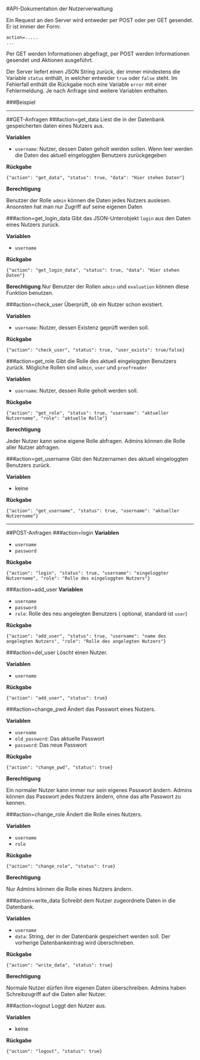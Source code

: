 ﻿#API-Dokumentation der Nutzerverwaltung

Ein Request an den Server wird entweder per POST oder per GET gesendet. Er ist immer der Form:

    action=.....
    ...

Per GET werden Informationen abgefragt, per POST werden Informationen gesendet und Aktionen ausgeführt.

Der Server liefert einen JSON String zurück, der immer mindestens die Variable `status` enthält, in welcher entweder `true` oder `false` steht. Im Fehlerfall enthält die Rückgabe noch eine Variable `error` mit einer Fehlermeldung. Je nach Anfrage sind weitere Variablen enthalten.

###Beispiel

---

##GET-Anfragen
###action=get_data
Liest die in der Datenbank gespeicherten daten eines Nutzers aus.

**Variablen**
* `username`: Nutzer, dessen Daten geholt werden sollen. Wenn leer werden die Daten des aktuell eingeloggten Benutzers zurückgegeben

**Rückgabe**

`{"action": "get_data", "status": true, "data": "Hier stehen Daten"}`

**Berechtigung**

Benutzer der Rolle `admin` können die Daten jedes Nutzers auslesen. Ansonsten hat man nur Zugriff auf seine eigenen Daten

###action=get_login_data
Gibt das JSON-Unterobjekt `login` aus den Daten eines Nutzers zurück.

**Variablen**
* `username`

**Rückgabe**

`{"action": "get_login_data", "status": true, "data": "Hier stehen Daten"}`

**Berechtigung**
Nur Benutzer der Rollen `admin` und `evaluation` können diese Funktion benutzen.

###action=check_user
Überprüft, ob ein Nutzer schon existiert.

**Variablen**
* `username`: Nutzer, dessen Existenz geprüft werden soll. 

**Rückgabe**

`{"action": "check_user", "status": true, "user_exists": true/false}`

###action=get_role
Gibt die Rolle des aktuell eingeloggten Benutzers zurück. Mögliche Rollen sind `admin`, `user` und `proofreader`

**Variablen**
* `username`: Nutzer, dessen Rolle geholt werden soll.

**Rückgabe**

`{"action": "get_role", "status": true, "username": "aktueller Nutzername", "role": "aktuelle Rolle"}`

**Berechtigung**

Jeder Nutzer kann seine eigene Rolle abfragen. Admins können die Rolle aller Nutzer abfragen.

###action=get_username
Gibt den Nutzernamen des aktuell eingeloggten Benutzers zurück.

**Variablen**
* keine

**Rückgabe**

`{"action": "get_username", "status": true, "username": "aktueller Nutzername"}`

---

##POST-Anfragen
###action=login
**Variablen**
* `username`
* `password`

**Rückgabe**

`{"action": "login", "status": true, "username": "eingeloggter Nutzername", "role": "Rolle des eingeloggten Nutzers"}`

###action=add_user
**Variablen**
* `username`
* `password`
* `role`: Rolle des neu angelegten Benutzers ( optional, standard ist `user`)

**Rückgabe**

`{"action": "add_user", "status": true, "username": "name des angelegten Nutzers", "role": "Rolle des angelegten Nutzers"}`

###action=del_user
Löscht einen Nutzer.

**Variablen**
* `username`

**Rückgabe**

`{"action": "add_user", "status": true}`

###action=change_pwd
Ändert das Passwort eines Nutzers.

**Variablen**
* `username`
* `old_password`: Das aktuelle Passwort
* `password`: Das neue Passwort

**Rückgabe**

`{"action": "change_pwd", "status": true}`

**Berechtigung**

Ein normaler Nutzer kann immer nur sein eigenes Passwort ändern. Admins können das Passwort jedes Nutzers ändern, ohne das alte Passwort zu kennen.

###action=change_role
Ändert die Rolle eines Nutzers.

**Variablen**
* `username`
* `role`

**Rückgabe**

`{"action": "change_role", "status": true}`

**Berechtigung**

Nur Admins können die Rolle eines Nutzers ändern.

###action=write_data
Schreibt dem Nutzer zugeordnete Daten in die Datenbank.

**Variablen**
* `username`
* `data`: String, der in der Datenbank gespeichert werden soll. Der vorherige Datenbankeintrag wird überschrieben.

**Rückgabe**

`{"action": "write_data", "status": true}`

**Berechtigung**

Normale Nutzer dürfen ihre eigenen Daten überschreiben. Admins haben Schreibzugriff auf die Daten aller Nutzer.

###action=logout
Loggt den Nutzer aus.

**Variablen**
* keine

**Rückgabe**

`{"action": "logout", "status": true}`
